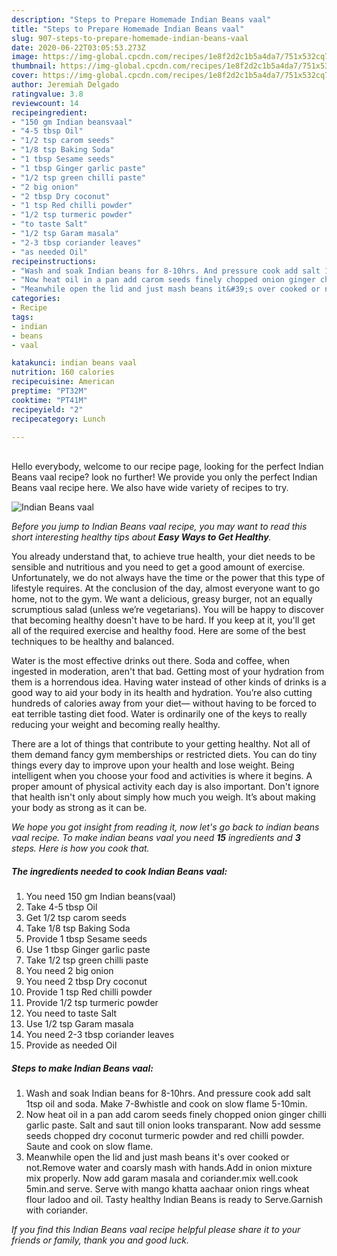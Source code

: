 ```yaml
---
description: "Steps to Prepare Homemade Indian Beans vaal"
title: "Steps to Prepare Homemade Indian Beans vaal"
slug: 907-steps-to-prepare-homemade-indian-beans-vaal
date: 2020-06-22T03:05:53.273Z
image: https://img-global.cpcdn.com/recipes/1e8f2d2c1b5a4da7/751x532cq70/indian-beans-vaal-recipe-main-photo.jpg
thumbnail: https://img-global.cpcdn.com/recipes/1e8f2d2c1b5a4da7/751x532cq70/indian-beans-vaal-recipe-main-photo.jpg
cover: https://img-global.cpcdn.com/recipes/1e8f2d2c1b5a4da7/751x532cq70/indian-beans-vaal-recipe-main-photo.jpg
author: Jeremiah Delgado
ratingvalue: 3.8
reviewcount: 14
recipeingredient:
- "150 gm Indian beansvaal"
- "4-5 tbsp Oil"
- "1/2 tsp carom seeds"
- "1/8 tsp Baking Soda"
- "1 tbsp Sesame seeds"
- "1 tbsp Ginger garlic paste"
- "1/2 tsp green chilli paste"
- "2 big onion"
- "2 tbsp Dry coconut"
- "1 tsp Red chilli powder"
- "1/2 tsp turmeric powder"
- "to taste Salt"
- "1/2 tsp Garam masala"
- "2-3 tbsp coriander leaves"
- "as needed Oil"
recipeinstructions:
- "Wash and soak Indian beans for 8-10hrs. And pressure cook add salt 1tsp oil and soda. Make 7-8whistle and cook on slow flame 5-10min."
- "Now heat oil in a pan add carom seeds finely chopped onion ginger chilli garlic paste. Salt and saut till onion looks transparant. Now add sessme seeds chopped dry coconut turmeric powder and red chilli powder. Saute and cook on slow flame."
- "Meanwhile open the lid and just mash beans it&#39;s over cooked or not.Remove water and coarsly mash with hands.Add in onion mixture mix properly. Now add garam masala and coriander.mix well.cook 5min.and serve. Serve with mango khatta aachaar onion rings wheat flour ladoo and oil. Tasty healthy Indian Beans is ready to Serve.Garnish with coriander."
categories:
- Recipe
tags:
- indian
- beans
- vaal

katakunci: indian beans vaal 
nutrition: 160 calories
recipecuisine: American
preptime: "PT32M"
cooktime: "PT41M"
recipeyield: "2"
recipecategory: Lunch

---
```

<br>
Hello everybody, welcome to our recipe page, looking for the perfect Indian Beans vaal recipe? look no further! We provide you only the perfect Indian Beans vaal recipe here. We also have wide variety of recipes to try.
<br>


![Indian Beans vaal](https://img-global.cpcdn.com/recipes/1e8f2d2c1b5a4da7/751x532cq70/indian-beans-vaal-recipe-main-photo.jpg)

<i>Before you jump to Indian Beans vaal recipe, you may want to read this short interesting healthy tips about <strong>Easy Ways to Get Healthy</strong>.</i>

You already understand that, to achieve true health, your diet needs to be sensible and nutritious and you need to get a good amount of exercise. Unfortunately, we do not always have the time or the power that this type of lifestyle requires. At the conclusion of the day, almost everyone want to go home, not to the gym. We want a delicious, greasy burger, not an equally scrumptious salad (unless we’re vegetarians). You will be happy to discover that becoming healthy doesn't have to be hard. If you keep at it, you'll get all of the required exercise and healthy food. Here are some of the best techniques to be healthy and balanced.

Water is the most effective drinks out there. Soda and coffee, when ingested in moderation, aren't that bad. Getting most of your hydration from them is a horrendous idea. Having water instead of other kinds of drinks is a good way to aid your body in its health and hydration. You’re also cutting hundreds of calories away from your diet— without having to be forced to eat terrible tasting diet food. Water is ordinarily one of the keys to really reducing your weight and becoming really healthy.

There are a lot of things that contribute to your getting healthy. Not all of them demand fancy gym memberships or restricted diets. You can do tiny things every day to improve upon your health and lose weight. Being intelligent when you choose your food and activities is where it begins. A proper amount of physical activity each day is also important. Don't ignore that health isn't only about simply how much you weigh. It’s about making your body as strong as it can be. 


<i>We hope you got insight from reading it, now let's go back to indian beans vaal recipe. To make indian beans vaal you need <strong>15</strong> ingredients and <strong>3</strong> steps. Here is how you cook that.
</i>

##### The ingredients needed to cook Indian Beans vaal:

1. You need 150 gm Indian beans(vaal)
1. Take 4-5 tbsp Oil
1. Get 1/2 tsp carom seeds
1. Take 1/8 tsp Baking Soda
1. Provide 1 tbsp Sesame seeds
1. Use 1 tbsp Ginger garlic paste
1. Take 1/2 tsp green chilli paste
1. You need 2 big onion
1. You need 2 tbsp Dry coconut
1. Provide 1 tsp Red chilli powder
1. Provide 1/2 tsp turmeric powder
1. You need to taste Salt
1. Use 1/2 tsp Garam masala
1. You need 2-3 tbsp coriander leaves
1. Provide as needed Oil


##### Steps to make Indian Beans vaal:

1. Wash and soak Indian beans for 8-10hrs. And pressure cook add salt 1tsp oil and soda. Make 7-8whistle and cook on slow flame 5-10min.
1. Now heat oil in a pan add carom seeds finely chopped onion ginger chilli garlic paste. Salt and saut till onion looks transparant. Now add sessme seeds chopped dry coconut turmeric powder and red chilli powder. Saute and cook on slow flame.
1. Meanwhile open the lid and just mash beans it&#39;s over cooked or not.Remove water and coarsly mash with hands.Add in onion mixture mix properly. Now add garam masala and coriander.mix well.cook 5min.and serve. Serve with mango khatta aachaar onion rings wheat flour ladoo and oil. Tasty healthy Indian Beans is ready to Serve.Garnish with coriander.


<i>If you find this Indian Beans vaal recipe helpful please share it to your friends or family, thank you and good luck.</i>
